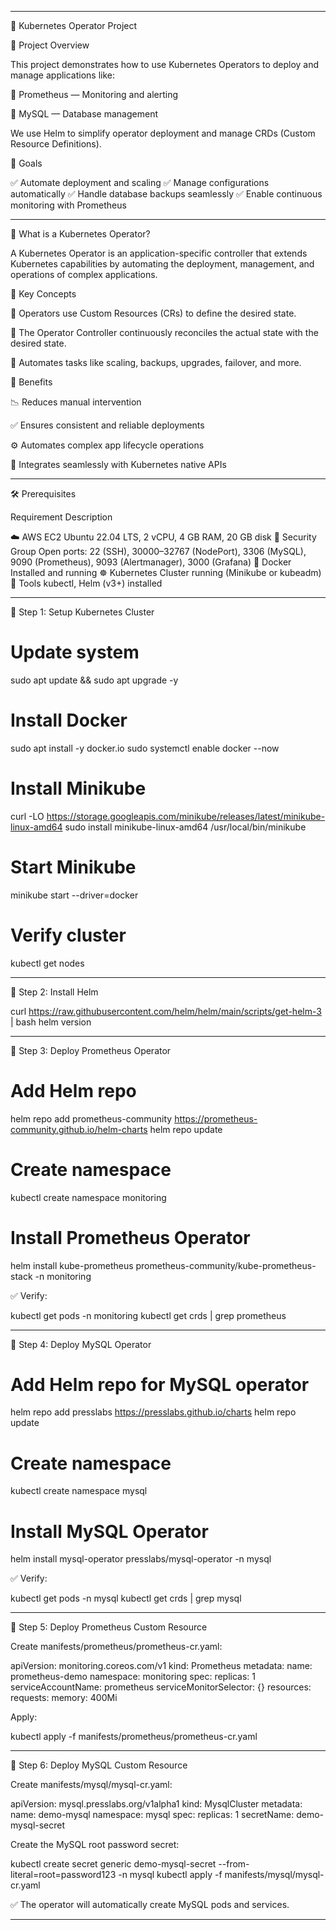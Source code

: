 
---

🚀 Kubernetes Operator Project

📖 Project Overview

This project demonstrates how to use Kubernetes Operators to deploy and manage applications like:

🧠 Prometheus — Monitoring and alerting

💾 MySQL — Database management


We use Helm to simplify operator deployment and manage CRDs (Custom Resource Definitions).

🎯 Goals

✅ Automate deployment and scaling
✅ Manage configurations automatically
✅ Handle database backups seamlessly
✅ Enable continuous monitoring with Prometheus


---

🧠 What is a Kubernetes Operator?

A Kubernetes Operator is an application-specific controller that extends Kubernetes capabilities by automating the deployment, management, and operations of complex applications.

📌 Key Concepts

🧩 Operators use Custom Resources (CRs) to define the desired state.

🔄 The Operator Controller continuously reconciles the actual state with the desired state.

🤖 Automates tasks like scaling, backups, upgrades, failover, and more.


🌟 Benefits

📉 Reduces manual intervention

✅ Ensures consistent and reliable deployments

⚙️ Automates complex app lifecycle operations

🔗 Integrates seamlessly with Kubernetes native APIs



---

🛠️ Prerequisites

Requirement Description

☁️ AWS EC2 Ubuntu 22.04 LTS, 2 vCPU, 4 GB RAM, 20 GB disk
🔐 Security Group Open ports: 22 (SSH), 30000–32767 (NodePort), 3306 (MySQL), 9090 (Prometheus), 9093 (Alertmanager), 3000 (Grafana)
🐳 Docker Installed and running
☸️ Kubernetes Cluster running (Minikube or kubeadm)
🧰 Tools kubectl, Helm (v3+) installed



---

🧩 Step 1: Setup Kubernetes Cluster

# Update system
sudo apt update && sudo apt upgrade -y

# Install Docker
sudo apt install -y docker.io
sudo systemctl enable docker --now

# Install Minikube
curl -LO https://storage.googleapis.com/minikube/releases/latest/minikube-linux-amd64
sudo install minikube-linux-amd64 /usr/local/bin/minikube

# Start Minikube
minikube start --driver=docker

# Verify cluster
kubectl get nodes


---

🧩 Step 2: Install Helm

curl https://raw.githubusercontent.com/helm/helm/main/scripts/get-helm-3 | bash
helm version


---

🧩 Step 3: Deploy Prometheus Operator

# Add Helm repo
helm repo add prometheus-community https://prometheus-community.github.io/helm-charts
helm repo update

# Create namespace
kubectl create namespace monitoring

# Install Prometheus Operator
helm install kube-prometheus prometheus-community/kube-prometheus-stack -n monitoring

✅ Verify:

kubectl get pods -n monitoring
kubectl get crds | grep prometheus


---

🧩 Step 4: Deploy MySQL Operator

# Add Helm repo for MySQL operator
helm repo add presslabs https://presslabs.github.io/charts
helm repo update

# Create namespace
kubectl create namespace mysql

# Install MySQL Operator
helm install mysql-operator presslabs/mysql-operator -n mysql

✅ Verify:

kubectl get pods -n mysql
kubectl get crds | grep mysql


---

🧩 Step 5: Deploy Prometheus Custom Resource

Create manifests/prometheus/prometheus-cr.yaml:

apiVersion: monitoring.coreos.com/v1
kind: Prometheus
metadata:
  name: prometheus-demo
  namespace: monitoring
spec:
  replicas: 1
  serviceAccountName: prometheus
  serviceMonitorSelector: {}
  resources:
    requests:
      memory: 400Mi

Apply:

kubectl apply -f manifests/prometheus/prometheus-cr.yaml


---

🧩 Step 6: Deploy MySQL Custom Resource

Create manifests/mysql/mysql-cr.yaml:

apiVersion: mysql.presslabs.org/v1alpha1
kind: MysqlCluster
metadata:
  name: demo-mysql
  namespace: mysql
spec:
  replicas: 1
  secretName: demo-mysql-secret

Create the MySQL root password secret:

kubectl create secret generic demo-mysql-secret --from-literal=root=password123 -n mysql
kubectl apply -f manifests/mysql/mysql-cr.yaml

✅ The operator will automatically create MySQL pods and services.


---
